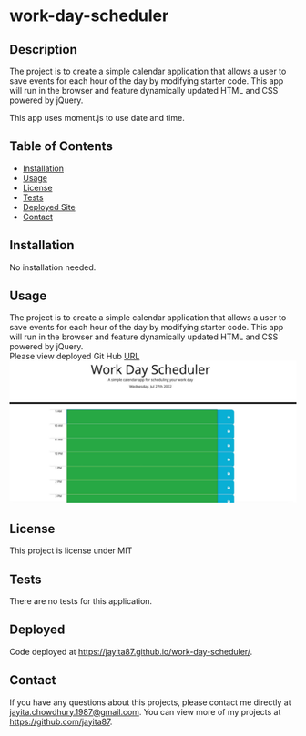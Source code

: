 # work-day-scheduler

## Description

The project is to create a simple calendar application that allows a user to save events for each hour of the day by modifying starter code. This app will run in the browser and feature dynamically updated HTML and CSS powered by jQuery.

This app uses moment.js to use date and time.

## Table of Contents
* [Installation](#installation)
* [Usage](#usage)
* [License](#license)
* [Tests](#tests)
* [Deployed Site](#deployed)
* [Contact](#contact)


## Installation 
No installation needed. 

## Usage 
The project is to create a simple calendar application that allows a user to save events for each hour of the day by modifying starter code. This app will run in the browser and feature dynamically updated HTML and CSS powered by jQuery.<br>
Please view deployed Git Hub [URL](https://github.com/jayita87/work-day-scheduler)
<img src="./Develop/WorkDaySchedulerScreenShot_v2.jpeg">

## License 
This project is license under MIT

## Tests
There are no tests for this application.

## Deployed
Code deployed at https://jayita87.github.io/work-day-scheduler/.

## Contact
If you have any questions about this projects, please contact me directly at jayita.chowdhury.1987@gmail.com. You can view more of my projects at https://github.com/jayita87.
